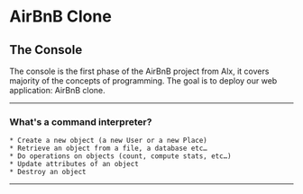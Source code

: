 # AirBnB Clone
## The Console
The console is the first phase of the AirBnB project from Alx, it covers majority of the concepts of programming. The goal is to deploy our web application: AirBnB clone.
***
### What's a command interpreter?
    * Create a new object (a new User or a new Place)
    * Retrieve an object from a file, a database etc…
    * Do operations on objects (count, compute stats, etc…)
    * Update attributes of an object
    * Destroy an object
***
